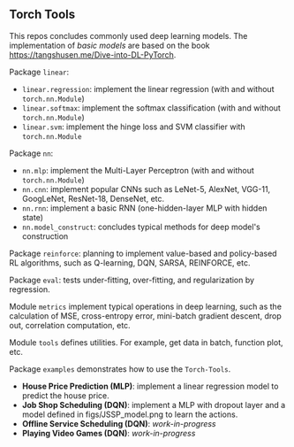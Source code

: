 ## Torch Tools
This repos concludes commonly used deep learning models. The implementation of *basic models* are based on the book 
https://tangshusen.me/Dive-into-DL-PyTorch.

Package ``linear``:
* ``linear.regression``: implement the linear regression (with and without ``torch.nn.Module``)
* ``linear.softmax``: implement the softmax classification (with and without ``torch.nn.Module``)
* ``linear.svm``: implement the hinge loss and SVM classifier with ``torch.nn.Module``

Package ``nn``:
* ``nn.mlp``: implement the Multi-Layer Perceptron (with and without ``torch.nn.Module``)
* ``nn.cnn``: implement popular CNNs such as LeNet-5, AlexNet, VGG-11, GoogLeNet, ResNet-18, DenseNet, etc.
* ``nn.rnn``: implement a basic RNN (one-hidden-layer MLP with hidden state)
* ``nn.model_construct``: concludes typical methods for deep model's construction

Package ``reinforce``: planning to implement value-based and policy-based RL algorithms, such as 
Q-learning, DQN, SARSA, REINFORCE, etc.

Package ``eval``: tests under-fitting, over-fitting, and regularization by regression.

Module ``metrics`` implement typical operations in deep learning, such as the calculation of 
MSE, cross-entropy error, mini-batch gradient descent, drop out, correlation computation, etc.

Module ``tools`` defines utilities. For example, get data in batch, function plot, etc.

Package ``examples`` demonstrates how to use the ``Torch-Tools``. 
* **House Price Prediction (MLP)**: implement a linear regression model to predict the house price.
* **Job Shop Scheduling (DQN)**: implement a MLP with dropout layer and a model defined in figs/JSSP_model.png 
to learn the actions.
* **Offline Service Scheduling (DQN)**: *work-in-progress*
* **Playing Video Games (DQN)**: *work-in-progress*
